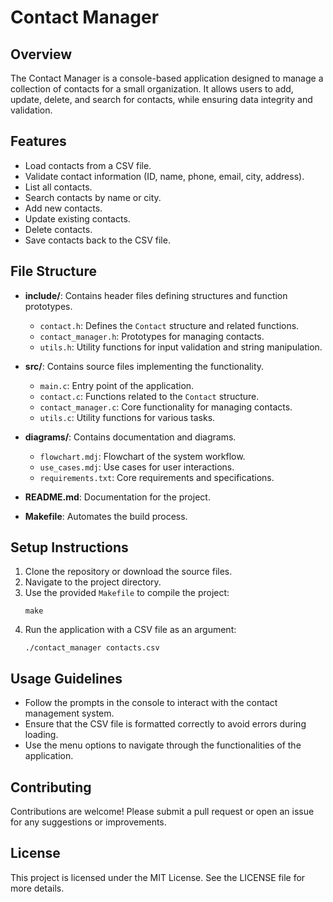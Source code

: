 # Contact Manager

## Overview
The Contact Manager is a console-based application designed to manage a collection of contacts for a small organization. It allows users to add, update, delete, and search for contacts, while ensuring data integrity and validation.

## Features
- Load contacts from a CSV file.
- Validate contact information (ID, name, phone, email, city, address).
- List all contacts.
- Search contacts by name or city.
- Add new contacts.
- Update existing contacts.
- Delete contacts.
- Save contacts back to the CSV file.

## File Structure
- **include/**: Contains header files defining structures and function prototypes.
  - `contact.h`: Defines the `Contact` structure and related functions.
  - `contact_manager.h`: Prototypes for managing contacts.
  - `utils.h`: Utility functions for input validation and string manipulation.
  
- **src/**: Contains source files implementing the functionality.
  - `main.c`: Entry point of the application.
  - `contact.c`: Functions related to the `Contact` structure.
  - `contact_manager.c`: Core functionality for managing contacts.
  - `utils.c`: Utility functions for various tasks.

- **diagrams/**: Contains documentation and diagrams.
  - `flowchart.mdj`: Flowchart of the system workflow.
  - `use_cases.mdj`: Use cases for user interactions.
  - `requirements.txt`: Core requirements and specifications.

- **README.md**: Documentation for the project.
- **Makefile**: Automates the build process.

## Setup Instructions
1. Clone the repository or download the source files.
2. Navigate to the project directory.
3. Use the provided `Makefile` to compile the project:
   ```
   make
   ```
4. Run the application with a CSV file as an argument:
   ```
   ./contact_manager contacts.csv
   ```

## Usage Guidelines
- Follow the prompts in the console to interact with the contact management system.
- Ensure that the CSV file is formatted correctly to avoid errors during loading.
- Use the menu options to navigate through the functionalities of the application.

## Contributing
Contributions are welcome! Please submit a pull request or open an issue for any suggestions or improvements.

## License
This project is licensed under the MIT License. See the LICENSE file for more details.